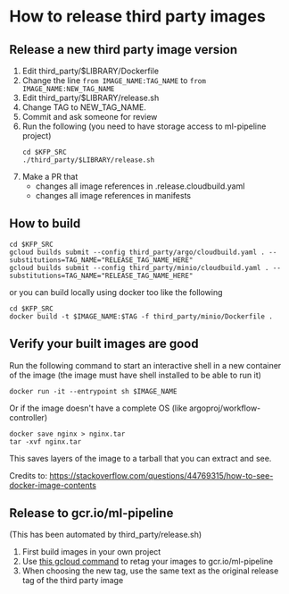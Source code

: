 # How to release third party images

## Release a new third party image version

1. Edit third_party/$LIBRARY/Dockerfile
1. Change the line `from IMAGE_NAME:TAG_NAME` to `from IMAGE_NAME:NEW_TAG_NAME`
1. Edit third_party/$LIBRARY/release.sh
1. Change TAG to NEW_TAG_NAME.
1. Commit and ask someone for review
1. Run the following (you need to have storage access to ml-pipeline project)
   ```
   cd $KFP_SRC
   ./third_party/$LIBRARY/release.sh
   ```
1. Make a PR that
   - changes all image references in .release.cloudbuild.yaml
   - changes all image references in manifests

## How to build

```
cd $KFP_SRC
gcloud builds submit --config third_party/argo/cloudbuild.yaml . --substitutions=TAG_NAME="RELEASE_TAG_NAME_HERE"
gcloud builds submit --config third_party/minio/cloudbuild.yaml . --substitutions=TAG_NAME="RELEASE_TAG_NAME_HERE"
```

or you can build locally using docker too like the following

```
cd $KFP_SRC
docker build -t $IMAGE_NAME:$TAG -f third_party/minio/Dockerfile .
```

## Verify your built images are good

Run the following command to start an interactive shell in a new container of the image (the image must have shell installed to be able to run it)

```
docker run -it --entrypoint sh $IMAGE_NAME
```

Or if the image doesn't have a complete OS (like argoproj/workflow-controller)

```
docker save nginx > nginx.tar
tar -xvf nginx.tar
```

This saves layers of the image to a tarball that you can extract and see.

Credits to: https://stackoverflow.com/questions/44769315/how-to-see-docker-image-contents

## Release to gcr.io/ml-pipeline

(This has been automated by third_party/release.sh)

1. First build images in your own project
1. Use [this gcloud command](https://cloud.google.com/container-registry/docs/managing#tagging_images) to retag your images to gcr.io/ml-pipeline
1. When choosing the new tag, use the same text as the original release tag of the third party image

